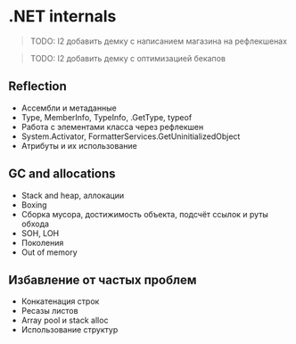# .NET internals

> TODO: I2 добавить демку с написанием магазина на рефлекшенах

> TODO: I2 добавить демку с оптимизацией бекапов

## Reflection

- Ассембли и метаданные
- Type, MemberInfo, TypeInfo, .GetType, typeof
- Работа с элементами класса через рефлекшен
- System.Activator, FormatterServices.GetUninitializedObject
- Атрибуты и их использование

## GC and allocations

- Stack and heap, аллокации
- Boxing
- Сборка мусора, достижимость объекта, подсчёт ссылок и руты обхода
- SOH, LOH
- Поколения
- Out of memory

## Избавление от частых проблем

- Конкатенация строк
- Ресазы листов
- Array pool и stack alloc
- Использование структур